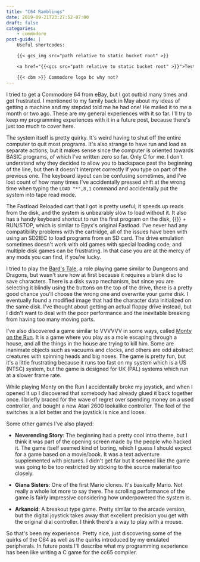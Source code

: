 ```yaml
---
title: "C64 Ramblings"
date: 2019-09-21T23:27:52-07:00
draft: false
categories:
    - commodore
post-guide: |
    Useful shortcodes:

    {{< gcs_img src="path relative to static bucket root" >}}

    <a href="{{<gcs src="path relative to static bucket root" >}}">Test GCS link</a>

    {{< cbm >}} Commodore logo bc why not?
---
```


I tried to get a Commodore 64 from eBay, but I got outbid many times and got frustrated. I mentioned to my family back in May about my ideas of getting a machine and my stepdad told me he had one! He mailed it to me a month or two ago. These are my general experiences with it so far. I'll try to keep my programming experiences with it in a future post, because there's just too much to cover here.

<!--more-->

The system itself is pretty quirky. It's weird having to shut off the entire computer to quit most programs. It's also strange to have run and load as separate actions, but it makes sense since the computer is oriented towards BASIC programs, of which I've written zero so far. Only C for me. I don't understand why they decided to allow you to backspace past the beginning of the line, but then it doesn't interpret correctly if you type on part of the previous one. The keyboard layout can be confusing sometimes, and I've lost count of how many times I've accidentally pressed shift at the wrong time when typing the `LOAD "*",8,1` command and accidentally put the system into tape read mode.

The Fastload Reloaded cart that I got is pretty useful; it speeds up reads from the disk, and the system is unbearably slow to load without it. It also has a handy keyboard shortcut to run the first program on the disk, {{<cbm>}} + RUN/STOP, which is similar to Epyx's original Fastload. I've never had any compatibility problems with the cartridge, all of the issues have been with using an SD2IEC to load programs from an SD card. The drive emulation sometimes doesn't work with old games with special loading code, and multiple disk games can be frustrating. In that case you are at the mercy of any mods you can find, if you're lucky. 

I tried to play the [Bard's Tale](https://www.c64-wiki.com/wiki/The_Bard%27s_Tale), a role playing game similar to Dungeons and Dragons, but wasn't sure how at first because it requires a blank disc to save characters. There is a disk swap mechanism, but since you are selecting it blindly using the buttons on the top of the drive, there is a pretty good chance you'll choose the wrong one and overwrite your game disk. I eventually found a modified image that had the character data initialized on the same disk. I've thought about getting an actual floppy drive instead, but I didn't want to deal with the poor performance and the inevitable breaking from having too many moving parts.

I've also discovered a game similar to VVVVVV in some ways, called [Monty on the Run](https://www.c64-wiki.com/wiki/Monty_on_the_Run). It is a game where you play as a mole escaping through a house, and all the things in the house are trying to kill him. Some are inanimate objects such as vacuums and clocks, and others are odd abstract creatures with spinning heads and big noses. The game is pretty fun, but it's a little frustrating because it runs too fast on my system which is a US (NTSC) system, but the game is designed for UK (PAL) systems which run at a slower frame rate.

While playing Monty on the Run I accidentally broke my joystick, and when I opened it up I discovered that somebody had already glued it back together once. I briefly braced for the wave of regret over spending money on a used controller, and bought a new Atari 2600 lookalike controller. The feel of the switches is a lot better and the joystick is nice and loose.

Some other games I've also played:

- **Neverending Story**: The beginning had a pretty cool intro theme, but I think it was part of the opening screen made by the people who hacked it. The game itself seemed kind of boring, which I guess I should expect for a game based on a movie/book. It was a text adventure supplemented with pictures. I didn't get far but it seemed like the game was going to be too restricted by sticking to the source material too closely.

- **Giana Sisters**: One of the first Mario clones. It's basically Mario. Not really a whole lot more to say there. The scrolling performance of the game is fairly impressive considering how underpowered the system is.

- **Arkanoid**: A breakout type game. Pretty similar to the arcade version, but the digital joystick takes away that excellent precision you get with the original dial controller. I think there's a way to play with a mouse.

So that's been my experience. Pretty nice, just discovering some of the quirks of the C64 as well as the quirks introduced by my emulated peripherals. In future posts I'll describe what my programming experience has been like writing a C game for the cc65 compiler.
